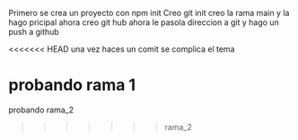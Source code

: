 Primero se crea un proyecto con npm init
Creo  git init
creo la  rama main y la  hago  pricipal
ahora creo git hub 
ahora le pasola direccion a git 
y hago  un push a github

<<<<<<< HEAD
una vez haces un  comit  se complica el  tema

probando rama 1
=======
probando rama_2
>>>>>>> rama_2

